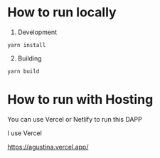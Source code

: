 # How to run locally


1. Development

```
yarn install
```

2. Building

```
yarn build
```

# How to run with Hosting

You can use Vercel or Netlify to run this DAPP

I use Vercel

https://agustina.vercel.app/


